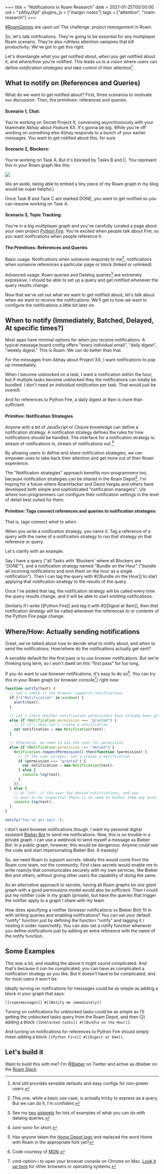 +++
title = "Notifications in Roam Research"
date = 2021-01-25T00:00:00
uid = "zA0iyJXpl"
plugins_js = ["margin-notes"]
tags = ["attention", "roam-research"]
+++

[#RoamGames](https://twitter.com/hashtag/RoamGames) are upon us! The challenge: *project management* in Roam.

So, let's talk notifications. They're going to be essential for any multiplayer Roam scenario. They're also ruthless attention vampires that kill productivity. We've got to get this right.

Let's disentangle _what_ you get notified about, _when_ you get notified about it, and _where/how_ you're notified. This leads us to a vision where users can define _notification strategies_ and take control of their attention[^users].

[^users]: And still provides sensible defaults and easy configs for non-power users.

## **What** to notify on (References and Queries)

What do we want to get notified about? First, three scenarios to motivate our discussion. Then, the primitives: references and queries.

#### Scenario 1, Chat:

You're working on Secret Project X, conversing asynchronously with your teammate Abhay about Feature XX. It's gonna be big. While you're off working on something else Abhay responds to a bunch of your earlier messages. You want to get notified about this, for sure.

#### Scenario 2, Blockers:

You're working on Task A. But it's blocked by Tasks B and C. You represent this in your Roam graph like this:

![](https://firebasestorage.googleapis.com/v0/b/firescript-577a2.appspot.com/o/imgs%2Fapp%2Fplayground%2FjLpcHwI9aQ.png?alt=media&token=eeb11581-2466-4824-a725-35a0bd720eff)

(As an aside, being able to embed a tiny piece of my Roam graph in my blog would be super helpful.)

Once Task B and Task C are marked DONE, you want to get notified so you can resume working on Task A.

#### Scenario 3, Topic Tracking:

You're in a big multiplayer graph and you've carefully curated a page about your own project [Python Fire](https://github.com/google/python-fire). You're excited when people talk about Fire, so you want notifications when people reference it.

#### The Primitives: References and Queries

Basic usage: Notifications when someone responds to me[^1], notifications when someone references a particular page or block (linked or unlinked)

Advanced usage: Roam queries and Datalog queries[^2] are extremely expressive. I should be able to set up a query and get notified whenever the query results change.

[^1]: This one, while a basic use case, is actually tricky to express as a query. But we can do it, I'm confident.

[^2]: See my [two](/snippets/2020-12-22-datalog-queries-for-roam-research/) [snippets](/snippets/2021-01-04-more-datalog-queries-for-roam/) for lots of examples of what you can do with datalog queries.

Now that we've set out what we want to get notified about, let's talk about when we want to receive the notifications. We'll get to how we want to configure the notifications a little bit later on.

## **When** to notify (Immediately, Batched, Delayed, At specific times?)

Most apps have minimal options for when you receive notifications. A typical message board config offers "every individual email", "daily digest", "weekly digest." This is Roam. We can do better than that.

For the messages from Abhay about Project XX, I want notifications to pop up immediately.

When I become unblocked on a task, I want a notification within the hour, but if multiple tasks become unblocked they the notifications can totally be bundled. I don't need an _individual notification_ per task. That would just be overkill.

And for references to Python Fire, a daily digest at 9am is more than sufficient.

#### Primitive: Notification Strategies

Anyone with a bit of JavaScript or Clojure knowledge can define a notification strategy. A notification strategy defines the rules for how notifications should be handled. The interface for a notification strategy is: stream of notifications in, stream of notifications out.[^sonisono]

[^sonisono]: _soni-sono_ for short.

By allowing users to define and share notification strategies, we can empower uses to take back their attention and get more out of their Roam experience.

The "Notification strategies" approach benefits non-programmers too, because notification strategies can be shared in the Roam Depot[^font]. I'm hoping for a future where RoamHacker and David Vargas and others have developed both simple and sophisticated "notification managers": UIs where non-programmers can configure their notification settings in the level of detail best suited for them.

[^font]: Has anyone taken the [Home Depot logo](https://fontmeme.com/the-home-depot-font/) and replaced the word Home with Roam in the appropriate font yet?

#### Primitive: Tags connect references and queries to notification strategies

That is, tags connect _what_ to _when_.

When you write a notification strategy, you name it. Tag a reference of a query with the name of a notification strategy to run that strategy on that reference or query.

Let's clarify with an example.

Say I have a query ("all Tasks with 'Blockers' where all Blockers are 'DONE'"), and a notification strategy named "Bundle on the Hour" ("bundle all incoming notifications and emit them on the hour as a single notification"). Then I can tag the query with #[[Bundle on the Hour]] to start applying that notification strategy to the results of the query.

Once I've added that tag, the notification strategy will be called every time the query results change, and it will be able to start emitting notifications.

Similarly if I write [[Python Fire]] and tag it with #[[Digest at 9am]], then _that_ notification strategy will be called whenever the references to or contents of the Python Fire page change.

## **Where/How**: Actually sending notifications

Great, we've talked about how to decide what to notify about, and when to send the notifications. How/where do the notifications actually get sent?

A sensible default for the first pass is to use browser notifications. But we're thinking long term, so I won't dwell on this "first pass" for too long.

If you do want to use browser notifications, it's easy to do so[^mozilla]. You can try this in your Roam graph (or browser console[^3]) right now:

```javascript
function notify(text) {
  // Let's check if the browser supports notifications
  if (!("Notification" in window)) {
    alert(text);
  }

  // Let's check whether notification permissions have already been granted
  else if (Notification.permission === "granted") {
    // If it's okay let's create a notification
    var notification = new Notification(text);
  }

  // Otherwise, we need to ask the user for permission
  else if (Notification.permission !== "denied") {
    Notification.requestPermission().then(function (permission) {
      // If the user accepts, let's create a notification
      if (permission === "granted") {
        var notification = new Notification(text);
      } else {
        console.log(text);
      }
    });
  } else {
    // At last, if the user has denied notifications, and you
    // want to be respectful there is no need to bother them any more.
    console.log(text);
  }
}

notify("You've got mail.");
```

[^3]: cmd-option-i to open your browser console on Chrome on Mac. [Look it up here](https://www.google.com/search?q=how+to+open+the+browser+console) for other browsers or operating systems.

[^mozilla]: Code courtesy of [MDN](https://developer.mozilla.org/en-US/docs/Web/API/notification).

I don't want browser notifications though. I want my personal digital assistant [Bieber Bot](/projects/bieber-bot/) to send me notifications. Now, this is no trouble in a private graph. I can use a webhook to send myself a message as Bieber Bot. In a public graph, however, this would be dangerous. Anyone could see the code and start impersonating Bieber Bot. A travesty!

So, we need Roam to support *secrets*. Ideally this would come from the Roam core team, not the community. First class secrets would enable me to write roam/js that communicates securely with my own services, like Bieber Bot and others, without giving other users the capability of doing the same.

As an alternative approach to secrets, having all Roam graphs be *one giant graph* with a good permissions model would also be sufficient. Then I could put my notifier code in my graph (private), but have the queries that trigger the notifier apply to a graph I share with my team.

How does specifying a notifier (browser notifications vs Bieber Bot) fit in with writing queries and enabling notifications? You can set your default "notify" function just by defining the function "notify" and tagging it / nesting it under roam/notify. You can also set a notify function whenever you define notifications just by adding an extra reference with the name of the notify function.

## Some Examples

This was a lot, and reading the above it might sound complicated. And that's because it _can_ be complicated; you can have as complicated a notification strategy as you like. But it doesn't have to be complicated, and for most users it won't be.

Ideally turning on notifications for messages could be as simple as adding a block in your graph that says:

`[[roam/messages]] #[[Notify me immediately]]`

Turning on notifications for unblocked tasks could be as simple as (1) getting the unblocked tasks query from the Roam Depot, and then (2) adding a block `[[Unblocked tasks]] #[[Bundle on the Hour]]`.

And turning on notifications for references to Python Fire should simply mean adding a block `[[Python Fire]] #[[Digest at 9am]]`.

## Let's build it

Want to build this with me? I'm [@Bieber](https://twitter.com/Bieber) on Twitter and active as dbieber on the [Roam Slack](https://roamresearch.slack.com).
